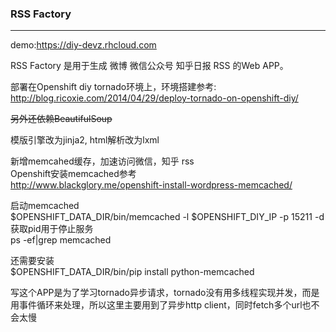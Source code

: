 ### RSS Factory

***

demo:<https://diy-devz.rhcloud.com>

RSS Factory 是用于生成 微博 微信公众号 知乎日报 RSS 的Web APP。  

部署在Openshift diy tornado环境上，环境搭建参考:  
<http://blog.ricoxie.com/2014/04/29/deploy-tornado-on-openshift-diy/>  

<del>另外还依赖BeautifulSoup</del>

模版引擎改为jinja2, html解析改为lxml

新增memcahed缓存，加速访问微信，知乎 rss  
Openshift安装memcached参考  
<http://www.blackglory.me/openshift-install-wordpress-memcached/>

启动memcached  
$OPENSHIFT_DATA_DIR/bin/memcached -l $OPENSHIFT_DIY_IP -p 15211 -d  
获取pid用于停止服务  
ps -ef|grep memcached  

还需要安装  
$OPENSHIFT_DATA_DIR/bin/pip install python-memcached

写这个APP是为了学习tornado异步请求，tornado没有用多线程实现并发，而是用事件循环来处理，所以这里主要用到了异步http client，同时fetch多个url也不会太慢
